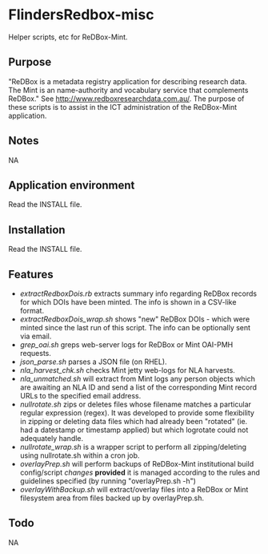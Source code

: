 FlindersRedbox-misc
===================

Helper scripts, etc for ReDBox-Mint.

Purpose
-------
"ReDBox is a metadata registry application for describing research data.
The Mint is an name-authority and vocabulary service that complements ReDBox."
See http://www.redboxresearchdata.com.au/. The purpose of these scripts is to
assist in the ICT administration of the ReDBox-Mint application.

Notes
-----
NA

Application environment
-----------------------
Read the INSTALL file.

Installation
------------
Read the INSTALL file.

Features
--------
* *extractRedboxDois.rb* extracts summary info regarding ReDBox records
  for which DOIs have been minted. The info is shown in a CSV-like format.
* *extractRedboxDois_wrap.sh* shows "new" ReDBox DOIs - which were minted
  since the last run of this script. The info can be optionally sent via
  email.
* *grep_oai.sh* greps web-server logs for ReDBox or Mint OAI-PMH requests.
* *json_parse.sh* parses a JSON file (on RHEL).
* *nla_harvest_chk.sh* checks Mint jetty web-logs for NLA harvests.
* *nla_unmatched.sh* will extract from Mint logs any person objects which are
  awaiting an NLA ID and send a list of the corresponding Mint record URLs
  to the specified email address.
* *nullrotate.sh* zips or deletes files whose filename matches a particular
  regular expression (regex). It was developed to provide some flexibility
  in zipping or deleting data files which had already been "rotated" (ie.
  had a datestamp or timestamp applied) but which logrotate could not
  adequately handle.
* *nullrotate_wrap.sh* is a wrapper script to perform all zipping/deleting
  using nullrotate.sh within a cron job.
* *overlayPrep.sh* will perform backups of ReDBox-Mint institutional build
  config/script _changes_ __provided__ it is managed according to the rules
  and guidelines specified (by running "overlayPrep.sh -h")
* *overlayWithBackup.sh* will extract/overlay files into a ReDBox or Mint
  filesystem area from files backed up by overlayPrep.sh.

Todo
----
NA

